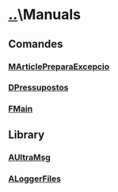 # [..](..)\Manuals

## Comandes

### [MArticlePreparaExcepcio][MArticlePreparaExcepcio]

### [DPressupostos][DPressupostos]

### [FMain][FMain]

## Library

### [AUltraMsg][AUltraMsg]

### [ALoggerFiles][ALoggerFiles]

[MArticlePreparaExcepcio]: Comandes/MArticlePreparaExcepcio.md
[DPressupostos]: Comandes/DPressupostos.md
[AUltraMsg]: Library/WhatsApp/UltraMsg/AUltraMsg.md
[ALoggerFiles]: Library/Logger/ALoggerFiles.md
[FMain]: Comandes/FMain.md
